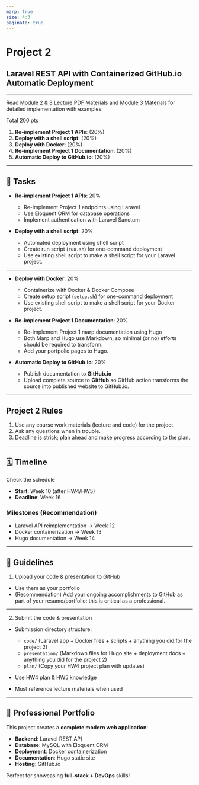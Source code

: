 ```yaml
---
marp: true
size: 4:3
paginate: true
---
```


# Project 2  

## Laravel REST API with Containerized GitHub.io Automatic Deployment

---

Read [Module 2 & 3 Lecture PDF Materials](https://github.com/nkuase/ase230/tree/main/module2/pdf) and [Module 3 Materials](https://github.com/nkuase/ase230/tree/main/module3/pdf) for detailed implementation with examples:

Total 200 pts

1. **Re-implement Project 1 APIs**: (20%)
2. **Deploy with a shell script**: (20%)
3. **Deploy with Docker**: (20%)
4. **Re-implement Project 1 Documentation**: (20%)
5. **Automatic Deploy to GitHub.io**: (20%)

---

## 🔨 Tasks

- **Re-implement Project 1 APIs**: 20%
  - Re-implement Project 1 endpoints using Laravel  
  - Use Eloquent ORM for database operations  
  - Implement authentication with Laravel Sanctum  

- **Deploy with a shell script**: 20%
  - Automated deployment using shell script
  - Create run script (`run.sh`) for one-command deployment  
  - Use existing shell script to make a shell script for your Laravel project.

---

- **Deploy with Docker**: 20%
  - Containerize with Docker & Docker Compose  
  - Create setup script (`setup.sh`) for one-command deployment  
  - Use existing shell script to make a shell script for your Docker project.

- **Re-implement Project 1 Documentation**: 20%
  - Re-implement Project 1 marp documentation using Hugo
  - Both Marp and Hugo use Markdown, so minimal (or no) efforts should be required to transform.
  - Add your portpolio pages to Hugo.

- **Automatic Deploy to GitHub.io**: 20%
  - Publish documentation to **GitHub.io**  
  - Upload complete source to **GitHub** so GitHub action transforms the source into published website to GitHub.io.

---

## Project 2 Rules

1. Use any course work materials (lecture and code) for the project.
2. Ask any questions when in trouble.
3. Deadline is strick; plan ahead and make progress according to the plan.

---

## 🗓 Timeline

Check the schedule

- **Start**: Week 10 (after HW4/HW5)  
- **Deadline**: Week 16  

### Milestones (Recommendation)

- Laravel API reimplementation → Week 12  
- Docker containerization → Week 13  
- Hugo documentation → Week 14  

---

## 📂 Guidelines

1. Upload your code & presentation to GitHub

- Use them as your portfolio
- (Recommendation) Add your ongoing accomplishments to GitHub as part of your resume/portfolio: this is critical as a professional.

---

2. Submit the code & presentation

- Submission directory structure:
  - `code/` (Laravel app + Docker files + scripts + anything you did for the project 2)  
  - `presentation/` (Markdown files for Hugo site + deployment docs + anything you did for the project 2)  
  - `plan/` (Copy your HW4 project plan with updates)  

- Use HW4 plan & HW5 knowledge  
- Must reference lecture materials when used  

---

## 🚀 Professional Portfolio

This project creates a **complete modern web application**:

- **Backend**: Laravel REST API  
- **Database**: MySQL with Eloquent ORM  
- **Deployment**: Docker containerization  
- **Documentation**: Hugo static site  
- **Hosting**: GitHub.io  

Perfect for showcasing **full-stack + DevOps** skills!
